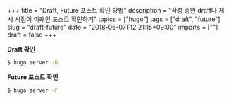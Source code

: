 +++
title = "Draft, Future 포스트 확인 방법"
description = "작성 중인 draft나 게시 시점이 미래인 포스트 확인하기"
topics = ["hugo"]
tags = ["draft", "future"]
slug = "draft-future"
date = "2018-06-07T12:21:15+09:00"
imports = [""]
draft = false
+++

**Draft 확인**

```bash
$ hugo server -D
```

**Future 포스트 확인**

```bash
$ hugo server -F
```

